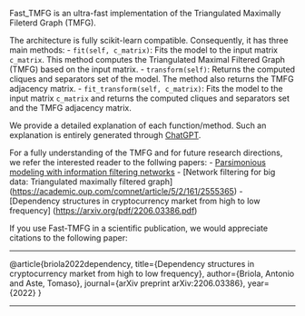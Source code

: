 Fast_TMFG is an ultra-fast implementation of the Triangulated Maximally Fileterd Graph (TMFG).

The architecture is fully scikit-learn compatible. Consequently, it has three main methods:
	- `fit(self, c_matrix)`: Fits the model to the input matrix `c_matrix`. This method computes the Triangulated Maximal Filtered Graph (TMFG) based on the input matrix.
	- `transform(self)`: Returns the computed cliques and separators set of the model. The method also returns the TMFG adjacency matrix.
	- `fit_transform(self, c_matrix)`: Fits the model to the input matrix `c_matrix` and returns the computed cliques and separators set and the TMFG adjacency matrix.

We provide a detailed explanation of each function/method. Such an explanation is entirely generated through [ChatGPT](https://chat.openai.com).

For a fully understanding of the TMFG and for future research directions, we refer the interested reader to the follwing papers:
	- [Parsimonious modeling with information filtering networks](https://journals.aps.org/pre/pdf/10.1103/PhysRevE.94.062306)
	- [Network filtering for big data: Triangulated maximally filtered graph] (https://academic.oup.com/comnet/article/5/2/161/2555365)
	- [Dependency structures in cryptocurrency market from high to low frequency] (https://arxiv.org/pdf/2206.03386.pdf)

If you use Fast-TMFG in a scientific publication, we would appreciate citations to the following paper:

---

@article{briola2022dependency,
  title={Dependency structures in cryptocurrency market from high to low frequency},
  author={Briola, Antonio and Aste, Tomaso},
  journal={arXiv preprint arXiv:2206.03386},
  year={2022}
}

---
